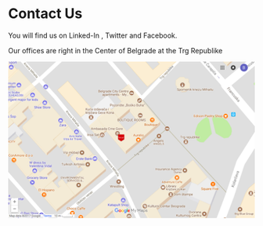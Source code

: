 # Contact Us

You will find us on Linked-In , Twitter and Facebook.

Our offices are right in the Center of Belgrade at the Trg Republike



![](/assets/bl-map.png)

